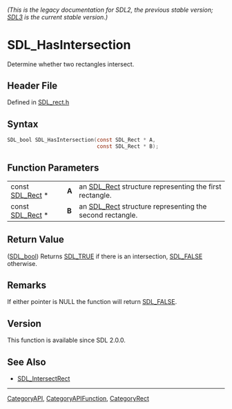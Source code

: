 ###### (This is the legacy documentation for SDL2, the previous stable version; [SDL3](https://wiki.libsdl.org/SDL3/) is the current stable version.)
# SDL_HasIntersection

Determine whether two rectangles intersect.

## Header File

Defined in [SDL_rect.h](https://github.com/libsdl-org/SDL/blob/SDL2/include/SDL_rect.h)

## Syntax

```c
SDL_bool SDL_HasIntersection(const SDL_Rect * A,
                             const SDL_Rect * B);
```

## Function Parameters

|                              |       |                                                                      |
| ---------------------------- | ----- | -------------------------------------------------------------------- |
| const [SDL_Rect](SDL_Rect) * | **A** | an [SDL_Rect](SDL_Rect) structure representing the first rectangle.  |
| const [SDL_Rect](SDL_Rect) * | **B** | an [SDL_Rect](SDL_Rect) structure representing the second rectangle. |

## Return Value

([SDL_bool](SDL_bool)) Returns [SDL_TRUE](SDL_TRUE) if there is an
intersection, [SDL_FALSE](SDL_FALSE) otherwise.

## Remarks

If either pointer is NULL the function will return [SDL_FALSE](SDL_FALSE).

## Version

This function is available since SDL 2.0.0.

## See Also

- [SDL_IntersectRect](SDL_IntersectRect)

----
[CategoryAPI](CategoryAPI), [CategoryAPIFunction](CategoryAPIFunction), [CategoryRect](CategoryRect)

